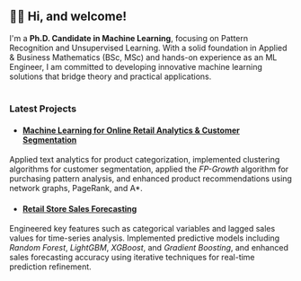 ## 👋🏻 Hi, and welcome!

I'm a **Ph.D. Candidate in Machine Learning**, focusing on Pattern Recognition and Unsupervised Learning. With a solid foundation in Applied & Business Mathematics (BSc, MSc) and hands-on experience as an ML Engineer, I am committed to developing innovative machine learning solutions that bridge theory and practical applications.

#

### Latest Projects

- #### [Machine Learning for Online Retail Analytics & Customer Segmentation](https://github.com/semoglou/Machine-Learning-Customer-Segmentation)
Applied text analytics for product categorization, implemented clustering algorithms for customer segmentation, applied the *FP-Growth* algorithm for purchasing pattern analysis, and enhanced product recommendations using network graphs, PageRank, and A*.

- #### [Retail Store Sales Forecasting](https://github.com/semoglou/Retail-Store-Sales-Forecasting)
Engineered key features such as categorical variables and lagged sales values for time-series analysis. Implemented predictive models including *Random Forest*, *LightGBM*, *XGBoost*, and *Gradient Boosting*, and enhanced sales forecasting accuracy using iterative techniques for real-time prediction refinement.

